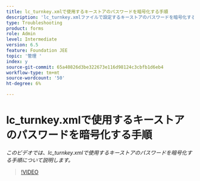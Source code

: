 ```yaml
---
title: lc_turnkey.xmlで使用するキーストアのパスワードを暗号化する手順
description: 'lc_turnkey.xmlファイルで設定するキーストアのパスワードを暗号化する '
type: Troubleshooting
product: forms
role: Admin
level: Intermediate
version: 6.5
feature: Foundation JEE
topic: '管理 '
index: y
source-git-commit: 65a40826d3be322673e116d98124c3cbfb1d6eb4
workflow-type: tm+mt
source-wordcount: '50'
ht-degree: 6%

---
```



# lc_turnkey.xmlで使用するキーストアのパスワードを暗号化する手順

*このビデオでは、lc_turnkey.xmlで使用するキーストアのパスワードを暗号化する手順について説明します。*

>[!VIDEO](https://video.tv.adobe.com/v/335538?quality=9&learn=on)

